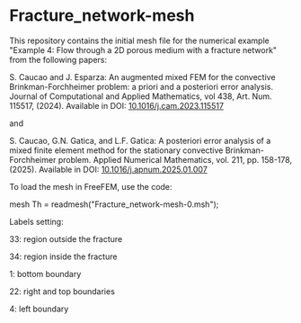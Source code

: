 # Fracture_network-mesh
This repository contains the initial mesh file for the numerical example "Example 4: Flow through a 2D porous medium with a fracture network" from the following papers:

S. Caucao and J. Esparza: An augmented mixed FEM for the convective Brinkman-Forchheimer problem: a priori and a posteriori error analysis. Journal of Computational and Applied Mathematics, vol 438, Art. Num. 115517, (2024).
Available in DOI: <a href="https://doi.org/10.1016/j.cam.2023.115517" target="_blank">10.1016/j.cam.2023.115517</a>

and

S. Caucao, G.N. Gatica, and L.F. Gatica: A posteriori error analysis of a mixed finite element method for the stationary convective Brinkman-Forchheimer problem. Applied Numerical Mathematics, vol. 211, pp. 158-178, (2025).
Available in DOI: <a href="https://doi.org/10.1016/j.apnum.2025.01.007" target="_blank">10.1016/j.apnum.2025.01.007</a>

To load the mesh in FreeFEM, use the code:

mesh Th = readmesh("Fracture_network-mesh-0.msh");


Labels setting:

33: region outside the fracture

34: region inside the fracture

1: bottom boundary

22: right and top boundaries

4: left boundary
